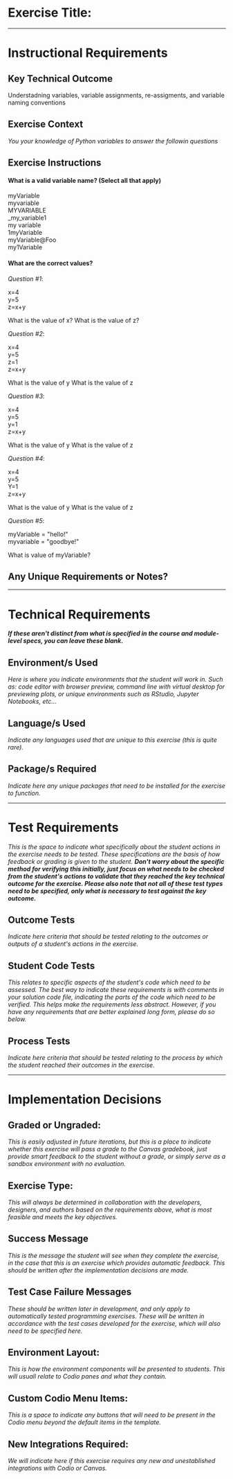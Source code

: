 # Exercise Title:
---
# Instructional Requirements
## Key Technical Outcome
Understadning variables, variable assignments, re-assigments, and variable naming conventions


## Exercise Context
<em>You your knowledge of Python variables to answer the followin questions</em>

## Exercise Instructions


#### What is a valid variable name? (Select all that apply)

myVariable<br/> 
myvariable<br/>
MYVARIABLE<br/> 
_my_variable1<br/>
my variable <br/>
1myVariable<br/>
myVariable@Foo<br>
my1Variable<br>


#### What are the correct values?

<em>Question #1</em>:

x=4<br>
y=5<br>
z=x+y<br>

What is the value of x?
What is the value of z?

<em>Question #2</em>:

x=4<br>
y=5<br>
z=1<br>
z=x+y<br>

What is the value of y
What is the value of z

<em>Question #3</em>:

x=4<br>
y=5<br>
y=1<br>
z=x+y<br>

What is the value of y
What is the value of z


<em>Question #4</em>:

x=4<br>
y=5<br>
Y=1<br>
z=x+y<br>


What is the value of y
What is the value of z

<em>Question #5</em>:

myVariable = "hello!"<br>
myvariable = "goodbye!"<br>

What is value of myVariable?


## Any Unique Requirements or Notes?

---
# Technical Requirements
<em><strong>If these aren't distinct from what is specified in the course and module-level specs, you can leave these blank.</strong></em>

## Environment/s Used
<em>Here is where you indicate environments that the student will work in. Such as: code editor with browser preview, command line with virtual desktop for previewing plots, or unique environments such as RStudio, Jupyter Notebooks, etc...</em>

## Language/s Used
<em>Indicate any languages used that are unique to this exercise (this is quite rare).</em>

## Package/s Required
<em>Indicate here any unique packages that need to be installed for the exercise to function.</em>

---
# Test Requirements
<em>This is the space to indicate what specifically about the student actions in the exercise needs to be tested. These specifications are the basis of how feedback or grading is given to the student. <strong>Don't worry about the specific method for verifying this initially, just focus on what needs to be checked from the student's actions to validate that they reached the key technical outcome for the exercise. Please also note that not all of these test types need to be specified, only what is necessary to test against the key outcome.</strong></em>

## Outcome Tests
<em>Indicate here criteria that should be tested relating to the outcomes or outputs of a student's actions in the exercise.</em>

## Student Code Tests
<em>This relates to specific aspects of the student's code which need to be assessed. The best way to indicate these requirements is with comments in your solution code file, indicating the parts of the code which need to be verified. This helps make the requirements less abstract. However, if you have any requirements that are better explained long form, please do so below.</em>

## Process Tests
<em>Indicate here criteria that should be tested relating to the process by which the student reached their outcomes in the exercise.</em>

---
#  Implementation Decisions

## Graded or Ungraded:
<em>This is easily adjusted in future iterations, but this is a place to indicate whether this exercise will pass a grade to the Canvas gradebook, just provide smart feedback to the student without a grade, or simply serve as a sandbox environment with no evaluation.</em>

## Exercise Type:
<em>This will always be determined in collaboration with the developers, designers, and authors based on the requirements above, what is most feasible and meets the key objectives.</em>

## Success Message
<em>This is the message the student will see when they complete the exercise, in the case that this is an exercise which provides automatic feedback. This should be written after the implementation decisions are made.</em>

## Test Case Failure Messages
<em>These should be written later in development, and only apply to automatically tested programming exercises. These will be written in accordance with the test cases developed for the exercise, which will also need to be specified here.</em>

## Environment Layout:
<em>This is how the environment components will be presented to students. This will usuall relate to Codio panes and what they contain.</em>

## Custom Codio Menu Items:
<em>This is a space to indicate any buttons that will need to be present in the Codio menu beyond the default items in the template.</em>

## New Integrations Required:
<em>We will indicate here if this exercise requires any new and unestablished integrations with Codio or Canvas.</em>
